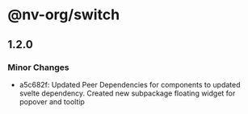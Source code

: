 # @nv-org/switch

## 1.2.0

### Minor Changes

- a5c682f: Updated Peer Dependencies for components to updated svelte dependency. Created new subpackage floating widget for popover and tooltip
